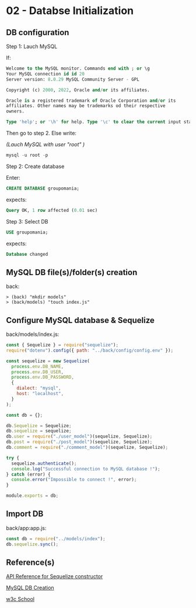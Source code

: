 # 02 - Databse Initialization

## DB configuration

Step 1: Lauch MySQL

If:

```sql
Welcome to the MySQL monitor. Commands end with ; or \g
Your MySQL connection id id 20
Server version: 8.0.29 MySQL Community Server - GPL

Copyright (c) 2000, 2022, Oracle and/or its affiliates.

Oracle is a registered trademark of Oracle Corporation and/or its
affiliates. Other names may be trademarks od their respective
owners.

Type 'help'; or '\h' for help. Type '\c' to clear the current input statement.
```

Then go to step 2. Else write:

_(Lauch MySQL with user "root" )_

```sql
mysql -u root -p
```

Step 2: Create database

Enter:

```sql
CREATE DATABASE groupomania;
```

expects:

```sql
Query OK, 1 row affected (0.01 sec)
```

Step 3: Select DB

```sql
USE groupomania;
```

expects:

```sql
Database changed
```

## MySQL DB file(s)/folder(s) creation

back:

    > (back) "mkdir models"
    > (back/models) "touch index.js"

## Configure MySQL database & Sequelize

back/models/index.js:

```javascript
const { Sequelize } = require("sequelize");
require("dotenv").config({ path: "../back/config/config.env" });

const sequelize = new Sequelize(
  process.env.DB_NAME,
  process.env.DB_USER,
  process.env.DB_PASSWORD,
  {
    dialect: "mysql",
    host: "localhost",
  }
);

const db = {};

db.Sequelize = Sequelize;
db.sequelize = sequelize;
db.user = require("./user_model")(sequelize, Sequelize);
db.post = require("./post_model")(sequelize, Sequelize);
db.comment = require("./comment_model")(sequelize, Sequelize);

try {
  sequelize.authenticate();
  console.log("Successful connection to MySQL database !");
} catch (error) {
  console.error("Impossible to connect !", error);
}

module.exports = db;
```

## Import DB

back/app:app.js:

```javascript
const db = require("../models/index");
db.sequelize.sync();
```

## Reference(s)

[API Reference for Sequelize constructor](https://sequelize.org/master/class/lib/sequelize.js~Sequelize.html#instance-constructor-constructor)

[MySQL DB Creation](https://practicalprogramming.fr/nodejs-mysql)

[w3c School](https://www.w3schools.com/nodejs/nodejs_mysql.asp)
